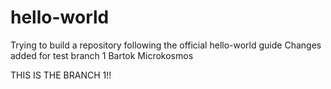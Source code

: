 # hello-world
Trying to build a repository following the official hello-world guide
Changes added for test branch 1
Bartok Microkosmos

THIS IS THE BRANCH 1!!
